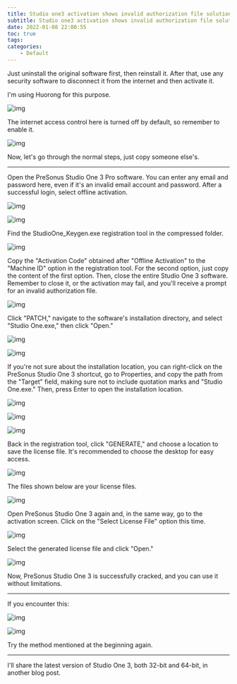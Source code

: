 ```yaml
---
title: Studio one3 activation shows invalid authorization file solution
subtitle: Studio one3 activation shows invalid authorization file solution
date: 2022-01-08 22:00:55
toc: true
tags: 
categories: 
    - Default
---
```


Just uninstall the original software first, then reinstall it. After that, use any security software to disconnect it from the internet and then activate it. 

I'm using Huorong for this purpose.

![img](https://raw.githubusercontent.com/james-curtis/james-curtis.github.io/main/static/images/b5be7b57cdf64ce89af061f71370b92f.png)

The internet access control here is turned off by default, so remember to enable it.

![img](https://raw.githubusercontent.com/james-curtis/james-curtis.github.io/main/static/images/ebda2b6c512f4830aa4d628a2d39e574.png)

Now, let's go through the normal steps, just copy someone else's.

------

Open the PreSonus Studio One 3 Pro software. You can enter any email and password here, even if it's an invalid email account and password. After a successful login, select offline activation.

![img](https://raw.githubusercontent.com/james-curtis/james-curtis.github.io/main/static/images/a20145ce290c47b193f180fc0d38dcf7.png)

![img](https://raw.githubusercontent.com/james-curtis/james-curtis.github.io/main/static/images/0cdac53bf0b4485d99249cbae4bbcc3f.png)

Find the StudioOne_Keygen.exe registration tool in the compressed folder.

![img](https://raw.githubusercontent.com/james-curtis/james-curtis.github.io/main/static/images/a0f1e95f46064abea706af2064af0a5a.png)

Copy the "Activation Code" obtained after "Offline Activation" to the "Machine ID" option in the registration tool. For the second option, just copy the content of the first option. Then, close the entire Studio One 3 software. Remember to close it, or the activation may fail, and you'll receive a prompt for an invalid authorization file.

![img](https://raw.githubusercontent.com/james-curtis/james-curtis.github.io/main/static/images/ee7c904389904959997122272da86fa8.png)

Click "PATCH," navigate to the software's installation directory, and select "Studio One.exe," then click "Open."

![img](https://raw.githubusercontent.com/james-curtis/james-curtis.github.io/main/static/images/5900f6c0d8ca4d618b0b805c2dda7d78.png)

![img](https://raw.githubusercontent.com/james-curtis/james-curtis.github.io/main/static/images/30268809fc4548019e517792f49a23e9.png)

If you're not sure about the installation location, you can right-click on the PreSonus Studio One 3 shortcut, go to Properties, and copy the path from the "Target" field, making sure not to include quotation marks and "Studio One.exe." Then, press Enter to open the installation location.

![img](https://raw.githubusercontent.com/james-curtis/james-curtis.github.io/main/static/images/51f2555398564dd6a7d71abd97a3e57e.png)

![img](https://raw.githubusercontent.com/james-curtis/james-curtis.github.io/main/static/images/dbce136528c2464599143ed3afa62290.png)

![img](https://raw.githubusercontent.com/james-curtis/james-curtis.github.io/main/static/images/6e639fc1ff3d44df8685682d364f1369.png)

Back in the registration tool, click "GENERATE," and choose a location to save the license file. It's recommended to choose the desktop for easy access.

![img](https://raw.githubusercontent.com/james-curtis/james-curtis.github.io/main/static/images/c05fc4d7bf5f4de486da80cc654ee3f3.png)

The files shown below are your license files.

![img](https://raw.githubusercontent.com/james-curtis/james-curtis.github.io/main/static/images/acc972e8d4834d718158a20c20fa57f7.png)

Open PreSonus Studio One 3 again and, in the same way, go to the activation screen. Click on the "Select License File" option this time.

![img](https://raw.githubusercontent.com/james-curtis/james-curtis.github.io/main/static/images/be476880eb5c4a1e94f85805cde440f1.png)

Select the generated license file and click "Open."

![img](https://raw.githubusercontent.com/james-curtis/james-curtis.github.io/main/static/images/af69ae5fc0dc41bebbce167420fd3f31.png)

Now, PreSonus Studio One 3 is successfully cracked, and you can use it without limitations.

------

If you encounter this:

![img](https://raw.githubusercontent.com/james-curtis/james-curtis.github.io/main/static/images/71a9c53d1b2d41bc9d970fede88b3293.png)

![img](https://raw.githubusercontent.com/james-curtis/james-curtis.github.io/main/static/images/c286ce7616fc424abafb77784908a3b7.png)

Try the method mentioned at the beginning again.

------

I'll share the latest version of Studio One 3, both 32-bit and 64-bit, in another blog post.